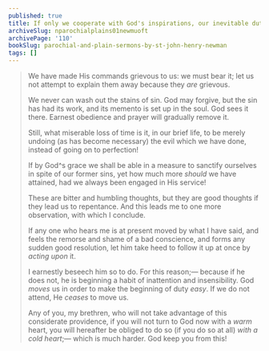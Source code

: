 ```yaml
---
published: true
title: If only we cooperate with God's inspirations, our inevitable duties will be far easier
archiveSlug: nparochialplains01newmuoft
archivePage: '110'
bookSlug: parochial-and-plain-sermons-by-st-john-henry-newman
tags: []
---
```


> We have made His commands grievous to us: we must bear it; let us not attempt to explain them away because they *are* grievous.
>
> We never can wash out the stains of sin. God may forgive, but the sin has had its work, and its memento is set up in the soul. God sees it there. Earnest obedience and prayer will gradually remove it.
>
> Still, what miserable loss of time is it, in our brief life, to be merely undoing (as has become necessary) the evil which we have done, instead of going on to perfection!
>
> If by God^s grace we shall be able in a measure to sanctify ourselves in spite of our former sins, yet how much more *should* we have attained, had we always been engaged in His service!
>
> These are bitter and humbling thoughts, but they are good thoughts if they lead us to repentance. And this leads me to one more observation, with which I conclude.
>
> If any one who hears me is at present moved by what I have said, and feels the remorse and shame of a bad conscience, and forms any sudden good resolution, let him take heed to follow it up at once by *acting upon* it.
>
> I earnestly beseech him so to do. For this reason;— because if he does not, he is beginning a habit of inattention and insensibility. God *moves* us in order to make the beginning of duty *easy*. If we do not attend, He *ceases* to move us.
>
> Any of you, my brethren, who will not take advantage of this considerate providence, if you will not turn to God now with a *warm* heart, you will hereafter be obliged to do so (if you do so at all) *with a cold heart*;— which is much harder. God keep you from this!

